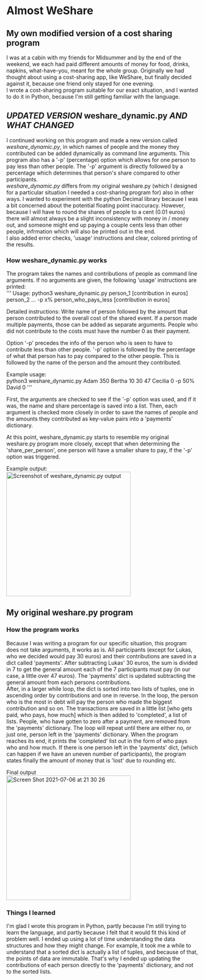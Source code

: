 # Almost WeShare
## My own modified version of a cost sharing program
I was at a cabin with my friends for Midsummer and by the end of the weekend, we each had paid different amounts of money for food, drinks, napkins, what-have-you, meant for the whole group. Originally we had thought about using a cost-sharing app, like WeShare, but finally decided against it, because one friend only stayed for one evening.  
I wrote a cost-sharing program suitable for our exact situation, and I wanted to do it in Python, because I'm still getting familiar with the language.

## *UPDATED VERSION* weshare_dynamic.py *AND WHAT CHANGED*
I continued working on this program and made a new version called *weshare_dynamic.py*, in which names of people and the money they contributed can be added dynamically as command line arguments. This program also has a '-p' (percentage) option which allows for one person to pay less than other people. The '-p' argument is directly followed by a percentage which determines that person's share compared to other participants.  
  *weshare_dynamic.py* differs from my original weshare.py
(which I designed for a particular situation I needed a cost-sharing program for) also in other ways.
  I wanted to experiment with the python Decimal library
because I was a bit concerned about the potential floating point inaccuracy. However, because I will have to round the shares of people to a cent (0.01 euros) there will almost always be a slight inconsistency with money in / money out, and someone might end up paying a couple cents less than other people, infrmation which will also be printed out in the end.  
I also added error checks, 'usage' instructions and clear, colored printing of the results.

### How weshare_dynamic.py works
The program takes the names and contributions of people as command line arguments. If no arguments are given, the following 'usage' instructions are printed:  
'''
Usage: python3 weshare_dynamic.py person_1 [contribution in euros] person_2 ...  -p x% person_who_pays_less [contribution in euros]  

Detailed instructions: Write name of person followed by the amount that person contributed to the  overall cost of the shared event. If a person made multiple payments, those can be  added as separate arguments. People who did not contribute to the costs must  have the number 0 as their payment.  

Option '-p' precedes the info of the person who is seen to have to  contribute less than other people. '-p' option is followed by the percentage  of what that person has to pay compared to the other people. This is followed by  the name of the person and the amount they contributed.  

Example usage:  
python3 weshare_dynamic.py Adam 350 Bertha 10 30 47 Cecilia 0 -p 50% David 0
'''

First, the arguments are checked to see if the '-p' option was used, and if it was, the name and share percentage is saved into a list. Then, each argument is checked more closely in order to save the names of people and the amounts they contributed as key-value pairs into a 'payments' dictionary.  
   
At this point, weshare_dynamic.py starts to resemble my original weshare.py program more closely, except that when determining the 'share_per_person', one person will have a smaller share to pay, if the '-p' option was triggered.
  
Example output:  
<img width="325" alt="Screenshot of weshare_dynamic.py output" src="https://user-images.githubusercontent.com/57495339/124649880-b902c700-dea1-11eb-99ef-5657ad556756.png">

  
## My original weshare.py program
### How the program works
Because I was writing a program for our specific situation, this program does not take arguments, it works as is. All participants 
(except for Lukas, who we decided would pay 30 euros) and their contributions are saved in a dict called 'payments'. After subtracting
 Lukas' 30 euros, the sum is divided in 7 to get the general amount each of the 7 participants must pay (in our case, a little over 
 47 euros). The 'payments' dict is updated subtracting the general amount from each persons contributions.  
   After, in a larger while loop, the dict is sorted into two lists of tuples, one in ascending order by contributions and one in reverse.
 In the loop, the person who is the most in debt will pay the person who made the biggest contribution and so on. The transactions are
 saved in a little list \[who gets paid, who pays, how much\] which is then added to 'completed', a list of lists. People, who have
 gotten to zero after a payment, are removed from the 'payments' dictionary. The loop will repeat until there are either no, or just one, person left in the 'payments' dictionary. When the program reaches its end, it prints the 'completed' list out in the form of
 who pays who and how much. If there is one person left in the 'payments' dict, (which can happen if we have an uneven number of 
 participants), the program states finally the amount of money that is 'lost' due to rounding etc.
   
   Final output  
 <img width="325" alt="Screen Shot 2021-07-06 at 21 30 26" src="https://user-images.githubusercontent.com/57495339/124649880-b902c700-dea1-11eb-99ef-5657ad556756.png">

 ### Things I learned
 I'm glad I wrote this program in Python, partly because I'm still trying to learn the language, and partly because I felt that it
 would fit this kind of problem well. I ended up using a lot of time understanding the data structures and how they might change. For
 example, it took me a while to understand that a sorted dict is actually a list of tuples, and because of that, the points of data are
 immutable. That's why I ended up updating the contributions of each person directly to the 'payments' dictionary, and not to the
 sorted lists.
 

